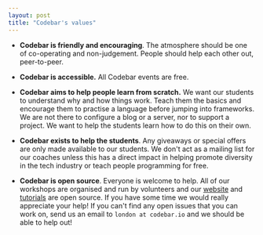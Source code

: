 ```yaml
---
layout: post
title: "Codebar's values"
---
```


* **Codebar is friendly and encouraging**. The atmosphere should be one of co-operating and non-judgement. People should help each other out, peer-to-peer.

* **Codebar is accessible.** All Codebar events are free.

* **Codebar aims to help people learn from scratch.** We want our students to understand why and how things work. Teach them the basics and encourage them to practise a language before jumping into frameworks. We are not there to configure a blog or a server, nor to support a project. We want to help the students learn how to do this on their own.

* **Codebar exists to help the students**. Any giveaways or special offers are only made available to our students. We don't act as a mailing list for our coaches unless this has a direct impact in helping promote diversity in the tech industry or teach people programming for free.

* **Codebar is open source**. Everyone is welcome to help. All of our workshops are organised and run by volunteers and our [website](https://github.com/codebar/planner) and [tutorials](https://github.com/codebar/tutorials) are open source. If you have some time we would really appreciate your help! If you can't find any open issues that you can work on, send us an email to `london at codebar.io` and we should be able to help out!
